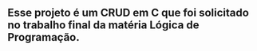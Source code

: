 ## Esse projeto é um CRUD em C que foi solicitado no trabalho final da matéria Lógica de Programação.
